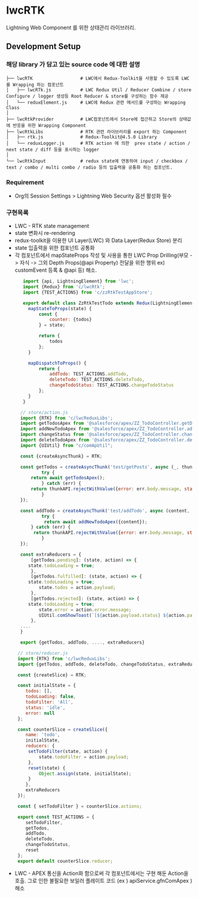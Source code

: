 # lwcRTK
Lightning Web Component 를 위한 상태관리 라이브러리.

## Development Setup
### 해당 library 가 담고 있는 source code 에 대한 설명

    ├── lwcRTK                  # LWC에서 Redux-Toolkit을 사용할 수 있도록 LWC 를 Wrapping 하는 컴포넌트 
    │   ├── lwcRTk.js           # LWC Redux Util / Reducer Combine / store Configure / logger 생성등 Root Reducer & store를 구성하는 함수 제공
    │   └── reduxElement.js     # LWC에 Redux 관련 메서드를 구성하는 Wrapping Class
    │
    ├── lwcRtkProvider          # LWC컴포넌트에서 Store에 접근하고 Store의 상태값에 반응을 위한 Wrapping Component
    ├── lwcRtkLibs              # RTK 관련 라이브러리를 export 하는 Component
    │   ├── rtk.js              # Redux-Toolkit@4.5.0 Library
    │   └── reduxLogger.js      # RTK action 에 의한  prev state / action / next state / diff 등을 표시하는 logger  
    │
    └── lwcRtkInput             # redux state에 연동하여 input / checkbox / text / combo / multi combo / radio 등의 입출력을 공통화 하는 컴포넌트.

### Requirement
- Org의 Session Settings > Lightning Web Security 옵션 활성화 필수

### 구현목록
- LWC - RTK state management
- state 변화시 re-rendering
- redux-toolkit을 이용한 UI Layer(LWC) 와 Data Layer(Redux Store) 분리
- state 입출력을 위한 컴포넌트 공통화
- 각 컴포넌트에서 mapStateProps 작성 및 사용을 통한 LWC Prop Drilling(부모 -> 자식 -> 그외 Depth Props(@api Property) 전달을 위한 행위 ex) customEvent 등록 & @api 등) 해소.
   ```javascript
      import {api, LightningElement} from 'lwc';
      import {Redux} from 'c/lwcRtk';
      import {TEST_ACTIONS} from 'c/zzRtkTestAppStore';

      export default class ZzRtkTestTodo extends Redux(LightningElement) {
        mapStateToProps(state) {
		    const {
			    counter: {todos}
		    } = state;

		    return {
			    todos
		    };
	    }

	    mapDispatchToProps() {
		    return {
			    addTodo: TEST_ACTIONS.addTodo,
			    deleteTodo: TEST_ACTIONS.deleteTodo,
			    changeTodoStatus: TEST_ACTIONS.changeTodoStatus
		    };
	    }
      }
  ```
  ```javascript
	// store/action.js
	import {RTK} from 'c/lwcReduxLibs';
	import getTodosApex from '@salesforce/apex/ZZ_TodoController.getDefaultTodos';
	import addNewTodoApex from '@salesforce/apex/ZZ_TodoController.addDefaultNewTodo';
	import changeStatus from '@salesforce/apex/ZZ_TodoController.changeDefaultTodoStatus';
	import deleteTodoApex from '@salesforce/apex/ZZ_TodoController.deleteTodo';
	import {UIUtil} from "c/comApUtil";

	const {createAsyncThunk} = RTK;

	const getTodos = createAsyncThunk('test/getPosts', async (_, thunkAPI) => {
    	    try {
  		return await getTodosApex();
            } catch (err) {
  		return thunkAPI.rejectWithValue({error: err.body.message, status: err.status, statusText: err.statusText});
            }
	});

	const addTodo = createAsyncThunk('test/addTodo', async (content, thunkAPI) => {
    	    try {
	         return await addNewTodoApex({content});
   	    } catch (err) {
   		 return thunkAPI.rejectWithValue({error: err.body.message, status: err.status, statusText: err.statusText});
            }
	});

	const extraReducers = {
    	[getTodos.pending]: (state, action) => {
  	   state.todoLoading = true;
    	},
    	[getTodos.fulfilled]: (state, action) => {
  	   state.todoLoading = true;
           state.todos = action.payload;
    	},
    	[getTodos.rejected]: (state, action) => {
  	   state.todoLoading = true;
           state.error = action.error.message;
           UIUtil.comShowToast(`[${action.payload.status} ${action.payload.statusText}] ${action.payload.error}`);
    	},
  	....
	}

	export {getTodos, addTodo, ...., extraReducers}
  ```
   ```javascript
   	// store/reducer.js
   	import {RTK} from 'c/lwcReduxLibs';
	import {getTodos, addTodo, deleteTodo, changeTodoStatus, extraReducers} from "../actions/testAction";

	const {createSlice} = RTK;

	const initialState = {
	   todos: [],
	   todoLoading: false,
	   todoFilter: 'All',
	   status: 'idle',
	   error: null
	};

	const counterSlice = createSlice({
	   name: 'todo',
	   initialState,
	   reducers: {
		setTodoFilter(state, action) {
			state.todoFilter = action.payload;
		},
		reset(state) {
			Object.assign(state, initialState);
		}
	   },
	   extraReducers
	});
   
	const { setTodoFilter } = counterSlice.actions;
   
	export const TEST_ACTIONS = {
	   setTodoFilter,
	   getTodos,
	   addTodo,
	   deleteTodo,
	   changeTodoStatus,
	   reset
	};
	export default counterSlice.reducer;
   ```
- LWC - APEX 통신을 Action화 함으로써 각 컴포넌트에서는 구현 해둔 Action을 호출. 그로 인한 불필요한 보일러 플레이트 코드 (ex ) apiService.gfnComApex ) 해소 
